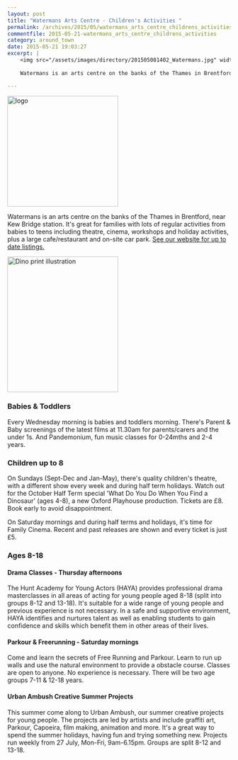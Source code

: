 ```yaml
---
layout: post
title: "Watermans Arts Centre - Children's Activities "
permalink: /archives/2015/05/watermans_arts_centre_childrens_activities.html
commentfile: 2015-05-21-watermans_arts_centre_childrens_activities
category: around_town
date: 2015-05-21 19:03:27
excerpt: |
    <img src="/assets/images/directory/201505081402_Watermans.jpg" width="150" class="right" alt="logo" />
    
    Watermans is an arts centre on the banks of the Thames in Brentford, near Kew Bridge station. It's great for families with lots of regular activities from babies to teens including theatre, cinema, workshops and holiday activities, plus a large cafe/restaurant and on-site car park. <a href="http://www.watermans.org.uk/">See our website for up to date listings.</a>

---
```


<img src="/assets/images/directory/201505081402_Watermans.jpg" width="250" class="right" alt="logo" />

Watermans is an arts centre on the banks of the Thames in Brentford, near Kew Bridge station. It's great for families with lots of regular activities from babies to teens including theatre, cinema, workshops and holiday activities, plus a large cafe/restaurant and on-site car park. [See our website for up to date listings.](http://www.watermans.org.uk/)

<a href="/assets/images/2015/Dino_print_illustration.jpg" title="See larger version of - Dino print illustration"><img src="/assets/images/2015/Dino_print_illustration_thumb.jpg" width="250" height="306" alt="Dino print illustration" class="right" /></a>

### Babies & Toddlers

Every Wednesday morning is babies and toddlers morning. There's Parent & Baby screenings of the latest films at 11.30am for parents/carers and the under 1s. And Pandemonium, fun music classes for 0-24mths and 2-4 years.

### Children up to 8

On Sundays (Sept-Dec and Jan-May), there's quality children's theatre, with a different show every week and during half term holidays. Watch out for the October Half Term special 'What Do You Do When You Find a Dinosaur' (ages 4-8), a new Oxford Playhouse production. Tickets are £8. Book early to avoid disappointment.

On Saturday mornings and during half terms and holidays, it's time for Family Cinema. Recent and past releases are shown and every ticket is just £5.

### Ages 8-18

#### Drama Classes - Thursday afternoons

The Hunt Academy for Young Actors (HAYA) provides professional drama masterclasses in all areas of acting for young people aged 8-18 (split into groups 8-12 and 13-18). It's suitable for a wide range of young people and previous experience is not necessary. In a safe and supportive environment, HAYA identifies and nurtures talent as well as enabling students to gain confidence and skills which benefit them in other areas of their lives.

#### Parkour & Freerunning - Saturday mornings

Come and learn the secrets of Free Running and Parkour. Learn to run up walls and use the natural environment to provide a obstacle course. Classes are open to anyone. No experience is necessary. There will be two age groups 7-11 & 12-18 years.

#### Urban Ambush Creative Summer Projects

This summer come along to Urban Ambush, our summer creative projects for young people. The projects are led by artists and include graffiti art, Parkour, Capoeira, film making, animation and more. It's a great way to spend the summer holidays, having fun and trying something new. Projects run weekly from 27 July, Mon-Fri, 9am-6.15pm. Groups are split 8-12 and 13-18.
